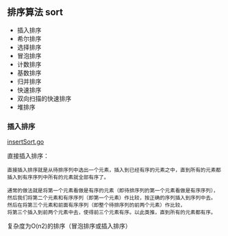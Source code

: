 

## 排序算法 sort

* 插入排序
* 希尔排序
* 选择排序
* 冒泡排序
* 计数排序
* 基数排序
* 归并排序
* 快速排序
* 双向扫描的快速排序
* 堆排序

### 插入排序

[insertSort.go](insertSort.go)

直接插入排序：

    直接插入排序就是从待排序列中选出一个元素，插入到已经有序的元素之中，直到所有的元素都插入到有序序列中所有的元素就全部有序了。

    通常的做法就是将第一个元素看做是有序的元素（即待排序列的第一个元素看做是有序序列），
    然后我们将第二个元素和有序序列（即第一个元素）作比较，按正确的序列插入到序列中去。
    然后在将第三个元素和前面有序序列（即整个待排序列的前两个元素）作比较，
    将第三个插入到前两个元素中去，使得前三个元素有序。以此类推，直到所有的元素都有序。


复杂度为O(n2)的排序（冒泡排序或插入排序）

